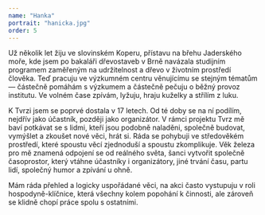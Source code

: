 ```yaml
---
name: "Hanka"
portrait: "hanicka.jpg"
order: 5
---
```

Už několik let žiju ve slovinském Koperu, přístavu na břehu Jaderského moře, kde jsem po bakaláři dřevostaveb v Brně
navázala studijním programem zaměřeným na udržitelnost a dřevo v životním prostředí člověka. Teď pracuju ve výzkumném
centru věnujícímu se stejným tématům &mdash; částečně pomáhám s výzkumem a částečně pečuju o běžný provoz institutu.
Ve volném čase zpívám, lyžuju, hraju kuželky a střílím z luku.

K Tvrzi jsem se poprvé dostala v 17 letech. Od té doby se na ní podílím, nejdřív jako účastník, později jako organizátor.
V rámci projektu Tvrz mě baví potkávat se s lidmi, kteří jsou podobně naladěni, společně budovat, vymýšlet a zkoušet nové věci,
hrát si. Ráda se pohybuji ve středověkém prostředí, které spoustu věcí zjednoduší a spoustu zkomplikuje. Věk železa pro mě znamená
odpojení se od reálného světa, šanci vytvořit společně časoprostor, který vtáhne účastníky i organizátory, jiné trvání času,
partu lidí, společný humor a zpívání u ohně.

Mám ráda přehled a logicky uspořádané věci, na akci často vystupuju v roli hospodyně-klíčnice, která všechny kolem popohání
k činnosti, ale zároveň se klidně chopí práce spolu s ostatními.

